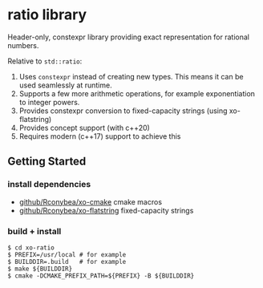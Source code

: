# ratio library

Header-only, constexpr library providing exact representation for rational numbers.

Relative to `std::ratio`:
1. Uses `constexpr` instead of creating new types.
   This means it can be used seamlessly at runtime.
2. Supports a few more arithmetic operations,
   for example exponentiation to integer powers.
3. Provides constexpr conversion to fixed-capacity strings (using xo-flatstring)
3. Provides concept support (with c++20)
4. Requires modern (c++17) support to achieve this

## Getting Started

### install dependencies

- [github/Rconybea/xo-cmake](https://github.com/Rconybea/xo-cmake) cmake macros
- [github/Rconybea/xo-flatstring](https://github.com/Rconybea/xo-flatstring) fixed-capacity strings

### build + install
```
$ cd xo-ratio
$ PREFIX=/usr/local # for example
$ BUILDDIR=.build   # for example
$ make ${BUILDDIR}
$ cmake -DCMAKE_PREFIX_PATH=${PREFIX} -B ${BUILDDIR}
```
